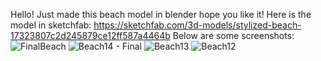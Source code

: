 Hello! Just made this beach model in blender hope you like it! Here is the model in sketchfab: https://sketchfab.com/3d-models/stylized-beach-17323807c2d245879ce12ff587a4464b Below are some screenshots:
![FinalBeach](https://github.com/user-attachments/assets/85ed0d57-86db-4c0e-a40b-e1f69f60a92b)
![Beach14 - Final](https://github.com/user-attachments/assets/baf3ac4d-f05c-4672-a820-5be62afd59a6)
![Beach13](https://github.com/user-attachments/assets/63b0a74a-2f17-4f23-8996-192fe74633a0)
![Beach12](https://github.com/user-attachments/assets/4d637bf1-1c62-4c81-802e-0a13446435e2)
